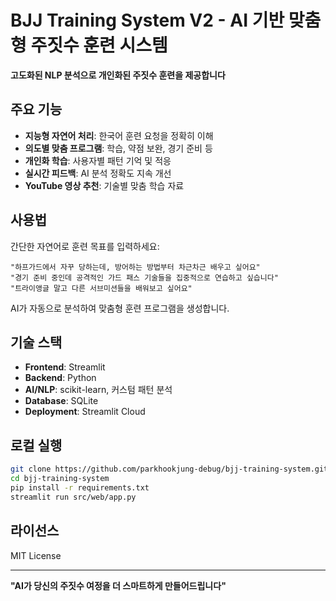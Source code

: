 # BJJ Training System V2 - AI 기반 맞춤형 주짓수 훈련 시스템

**고도화된 NLP 분석으로 개인화된 주짓수 훈련을 제공합니다**

## 주요 기능

- **지능형 자연어 처리**: 한국어 훈련 요청을 정확히 이해
- **의도별 맞춤 프로그램**: 학습, 약점 보완, 경기 준비 등
- **개인화 학습**: 사용자별 패턴 기억 및 적응  
- **실시간 피드백**: AI 분석 정확도 지속 개선
- **YouTube 영상 추천**: 기술별 맞춤 학습 자료

## 사용법

간단한 자연어로 훈련 목표를 입력하세요:

```
"하프가드에서 자꾸 당하는데, 방어하는 방법부터 차근차근 배우고 싶어요"
"경기 준비 중인데 공격적인 가드 패스 기술들을 집중적으로 연습하고 싶습니다"
"트라이앵글 말고 다른 서브미션들을 배워보고 싶어요"
```

AI가 자동으로 분석하여 맞춤형 훈련 프로그램을 생성합니다.

## 기술 스택

- **Frontend**: Streamlit
- **Backend**: Python
- **AI/NLP**: scikit-learn, 커스텀 패턴 분석
- **Database**: SQLite
- **Deployment**: Streamlit Cloud

## 로컬 실행

```bash
git clone https://github.com/parkhookjung-debug/bjj-training-system.git
cd bjj-training-system
pip install -r requirements.txt
streamlit run src/web/app.py
```

## 라이선스

MIT License

---

**"AI가 당신의 주짓수 여정을 더 스마트하게 만들어드립니다"**